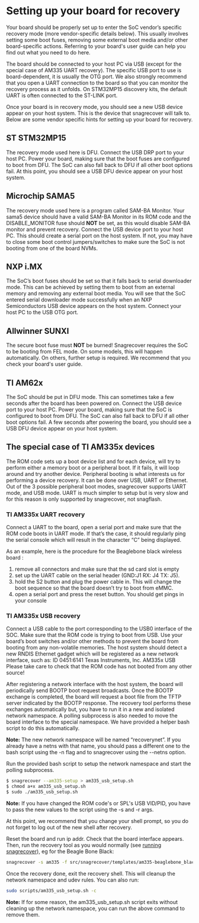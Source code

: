 # Setting up your board for recovery

Your board should be properly set up to enter the SoC vendor’s specific recovery
mode (more vendor-specific details below). This usually involves setting some
boot fuses, removing some external boot media and/or other board-specific
actions. Referring to your board's user guide can help you find out
what you need to do here. 

The board should be connected to your host PC via USB (except for the special
case of AM335 UART recovery). The specific USB port to use is board-dependent,
it is usually the OTG port. We also strongly recommend that you open a UART
connection to the board so that you can monitor the recovery process as it
unfolds. On STM32MP15 discovery kits, the default UART is often connected to the
ST-LINK port.

Once your board is in recovery mode, you should see a new USB device appear on
your host system. This is the device that snagrecover will talk to. Below are
some vendor specific hints for setting up your board for recovery.

## ST STM32MP15

The recovery mode used here is DFU. Connect the USB DRP port to your host PC.
Power your board, making sure that the boot fuses are configured to boot from
DFU. The SoC can also fall back to DFU if all other boot options fail. At this
point, you should see a USB DFU device appear on your host system.

## Microchip SAMA5

The recovery mode used here is a program called SAM-BA Monitor. Your sama5
device should have a valid SAM-BA Monitor in its ROM code and the
DISABLE\_MONITOR fuse should **NOT** be set, as this would disable SAM-BA
monitor and prevent recovery. Connect the USB device port to your host PC. This
should create a serial port on the host system. If not, you may have to close
some boot control jumpers/switches to make sure the SoC is not booting from one
of the board NVMs.

## NXP i.MX

The SoC’s boot fuses should be set so that it falls back to serial downloader
mode. This can be achieved by setting them to boot from an external memory and
removing any external boot media. You will see that the SoC entered serial
downloader mode successfully when an NXP Semiconductors USB device appears on
the host system.  Connect your host PC to the USB OTG port.

## Allwinner SUNXI

The secure boot fuse must **NOT** be burned! Snagrecover requires the SoC to be
booting from FEL mode. On some models, this will happen automatically. On
others, further setup is required. We recommend that you check your board's user
guide.

## TI AM62x
The SoC should be put in DFU mode. This can sometimes take a few seconds after
the board has been powered on. Connect the USB device port to your host PC.
Power your board, making sure that the SoC is configured to boot from DFU. The
SoC can also fall back to DFU if all other boot options fail. A few seconds
after powering the board, you should see a USB DFU device appear on your host
system.

## The special case of TI AM335x devices

The ROM code sets up a boot device list and for each device, will try to perform
either a memory boot or a peripheral boot. If it fails, it will loop around and
try another device. Peripheral booting is what interests us for performing a
device recovery. It can be done over USB, UART or Ethernet. Out of the 3
possible peripheral boot modes, snagrecover supports UART mode, and USB mode.
UART is much simpler to setup but is very slow and for this reason is only
supported by snagrecover, not snagflash. 

### TI AM335x UART recovery

Connect a UART to the board, open a serial port and make sure that the ROM code
boots in UART mode. If that’s the case, it should regularly ping the serial
console which will result in the character “C” being displayed.

As an example, here is the procedure for the Beaglebone black wireless board : 

1. remove all connectors and make sure that the sd card slot is empty
2. set up the UART cable on the serial header (GND:J1 RX: J4 TX: J5).
3. hold the S2 button and plug the power cable in. This will change the boot
	sequence so that the board doesn’t try to boot from eMMC.
4. open a serial port and press the reset button. You should get pings in your
	console

### TI AM335x USB recovery

Connect a USB cable to the port corresponding to the USB0 interface of the SOC.
Make sure that the ROM code is trying to boot from USB. Use your board’s boot
switches and/or other methods to prevent the board from booting from any
non-volatile memories. The host system should detect a new RNDIS Ethernet gadget
which will be registered as a new network interface, such as:
	ID 0451:6141 Texas Instruments, Inc. AM335x USB
Please take care to check that the ROM code has not booted from any other
source!

After registering a network interface with the host system, the board will
periodically send BOOTP boot request  broadcasts. Once the BOOTP exchange is
completed, the board will request a boot file from the TFTP server indicated by
the BOOTP response. The recovery tool performs these exchanges automatically
but, you have to run it in a new and isolated network namespace. A polling
subprocess is also needed to move the board interface to the special
namespace.  We have provided a helper bash script to do this automatically.

**Note:** The new network namespace will be named “recoverynet”. If you already
have a netns with that name, you should pass a different one to the bash script
using the -n flag and to snagrecover using the --netns option.

Run the provided bash script to setup the network namespace and start the
polling subprocess.

```bash 
$ snagrecover --am335-setup > am335_usb_setup.sh
$ chmod a+x am335_usb_setup.sh 
$ sudo ./am335_usb_setup.sh
```

**Note:** If you have changed the ROM code's or SPL's USB VID/PID, you have to
pass the new values to the script using the -s and -r args.

At this point, we recommend that you change your shell prompt, so you do not 
forget to log out of the new shell after recovery.

Reset the board and run ip addr. Check that the board interface appears. Then,
run the recovery tool as you would normally (see [running
snagrecover](snagrecover.md)), eg for the Beagle Bone Black:

```bash
snagrecover -s am335 -f src/snagrecover/templates/am335-beaglebone_black.yaml
```

Once the recovery done, exit the recovery shell. This will cleanup the
network namespace and udev rules. You can also run:

```bash 
sudo scripts/am335_usb_setup.sh -c 
```

**Note:** If for some reason, the am335_usb_setup.sh script exits without
cleaning up the network namespace, you can run the above command
to remove them.

